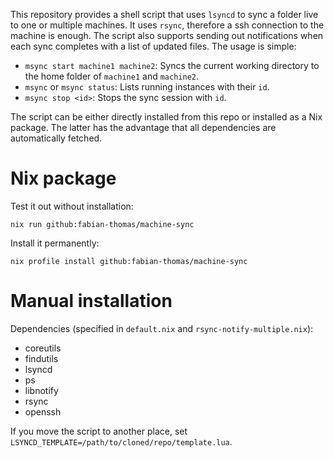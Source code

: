 This repository provides a shell script that uses `lsyncd` to sync a folder live to one or multiple machines.
It uses `rsync`, therefore a ssh connection to the machine is enough.
The script also supports sending out notifications when each sync completes with a list of updated files.
The usage is simple:
- `msync start machine1 machine2`: Syncs the current working directory to the home folder of `machine1` and `machine2`.
- `msync` or `msync status`: Lists running instances with their `id`.
- `msync stop <id>`: Stops the sync session with `id`.

The script can be either directly installed from this repo or installed as a Nix package.
The latter has the advantage that all dependencies are automatically fetched.

# Nix package

Test it out without installation:
```
nix run github:fabian-thomas/machine-sync
```

Install it permanently:
```
nix profile install github:fabian-thomas/machine-sync
```

# Manual installation

Dependencies (specified in `default.nix` and `rsync-notify-multiple.nix`):
- coreutils
- findutils
- lsyncd
- ps
- libnotify
- rsync
- openssh

If you move the script to another place, set `LSYNCD_TEMPLATE=/path/to/cloned/repo/template.lua`.
